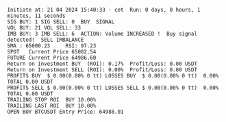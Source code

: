     Initiate at: 21 04 2024 15:40:33 - cet  Run: 0 days, 0 hours, 1 minutes, 11 seconds
    SIG BUY: 1 SIG SELL: 0  BUY  SIGNAL
    VOL BUY: 21 VOL SELL: 33
    IMB BUY: 3 IMB SELL: 6  ACTION: Volume INCREASED !  Buy signal detected!  SELL IMBALANCE
    SMA : 65000.23     RSI: 97.23
    SPOT   Current Price 65002.54
    FUTURE Current Price 64986.60
    Return on Investment BUY  (ROI): 0.17%  Profit/Loss: 0.00 USDT
    Return on Investment SELL (ROI): 0.00%  Profit/Loss: 0.00 USDT
    PROFITS BUY  $ 0.00(0.00% 0 tt) LOSSES BUY  $ 0.00(0.00% 0 tt)  0.00%  TOTAL 0.00 USDT
    PROFITS SELL $ 0.00(0.00% 0 tt) LOSSES SELL $ 0.00(0.00% 0 tt)  0.00%  TOTAL 0.00 USDT
    TRAILING STOP ROI  BUY 10.00%
    TRAILING LAST ROI  BUY 10.00%
    OPEN BUY BTCUSDT Entry Price: 64988.01
